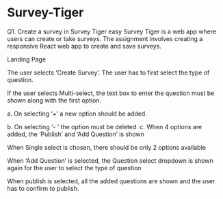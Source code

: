 # Survey-Tiger
Q1. Create a survey in Survey Tiger easy Survey Tiger is a web app where users can create or take surveys. The assignment involves creating a responsive React web app to create and save surveys.

Landing Page

The user selects ‘Create Survey’. The user has to first select the type of question.

If the user selects Multi-select, the text box to enter the question must be shown along with the first option.

a. On selecting ‘+’ a new option should be added.

b. On selecting ‘- ’ the option must be deleted. c. When 4 options are added, the ‘Publish’ and ‘Add Question’ is shown

When Single select is chosen, there should be only 2 options available

When ‘Add Question’ is selected, the Question select dropdown is shown again for the user to select the type of question

When publish is selected, all the added questions are shown and the user has to confirm to publish.
